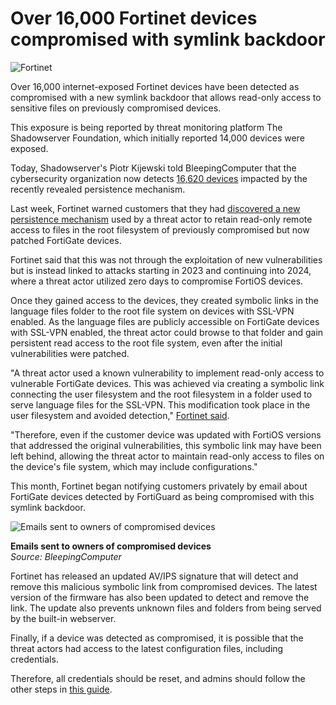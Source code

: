 # Over 16,000 Fortinet devices compromised with symlink backdoor

![Fortinet](https://www.bleepstatic.com/content/hl-images/2023/03/13/Fortinet.jpg)

Over 16,000 internet-exposed Fortinet devices have been detected as compromised with a new symlink backdoor that allows read-only access to sensitive files on previously compromised devices.

This exposure is being reported by threat monitoring platform The Shadowserver Foundation, which initially reported 14,000 devices were exposed.

Today, Shadowserver's Piotr Kijewski told BleepingComputer that the cybersecurity organization now detects [16,620 devices](https://dashboard.shadowserver.org/statistics/combined/time-series/?date%5Frange=30&source=compromised%5Fwebsite&source=compromised%5Fwebsite6&tag=fortinet-compromised%2B&dataset=unique%5Fips&style=stacked) impacted by the recently revealed persistence mechanism.

Last week, Fortinet warned customers that they had [discovered a new persistence mechanism](https://www.bleepingcomputer.com/news/security/fortinet-hackers-retain-access-to-patched-fortigate-vpns-using-symlinks/) used by a threat actor to retain read-only remote access to files in the root filesystem of previously compromised but now patched FortiGate devices.

Fortinet said that this was not through the exploitation of new vulnerabilities but is instead linked to attacks starting in 2023 and continuing into 2024, where a threat actor utilized zero days to compromise FortiOS devices.

Once they gained access to the devices, they created symbolic links in the language files folder to the root file system on devices with SSL-VPN enabled. As the language files are publicly accessible on FortiGate devices with SSL-VPN enabled, the threat actor could browse to that folder and gain persistent read access to the root file system, even after the initial vulnerabilities were patched.

"A threat actor used a known vulnerability to implement read-only access to vulnerable FortiGate devices. This was achieved via creating a symbolic link connecting the user filesystem and the root filesystem in a folder used to serve language files for the SSL-VPN. This modification took place in the user filesystem and avoided detection," [Fortinet said](https://www.fortinet.com/blog/psirt-blogs/analysis-of-threat-actor-activity).

"Therefore, even if the customer device was updated with FortiOS versions that addressed the original vulnerabilities, this symbolic link may have been left behind, allowing the threat actor to maintain read-only access to files on the device's file system, which may include configurations."

This month, Fortinet began notifying customers privately by email about FortiGate devices detected by FortiGuard as being compromised with this symlink backdoor.

![Emails sent to owners of compromised devices](https://www.bleepstatic.com/images/news/u/1109292/2025/Fortinet-email.jpg)

**Emails sent to owners of compromised devices**  
_Source: BleepingComputer_

Fortinet has released an updated AV/IPS signature that will detect and remove this malicious symbolic link from compromised devices. The latest version of the firmware has also been updated to detect and remove the link. The update also prevents unknown files and folders from being served by the built-in webserver.

Finally, if a device was detected as compromised, it is possible that the threat actors had access to the latest configuration files, including credentials.

Therefore, all credentials should be reset, and admins should follow the other steps in [this guide](https://community.fortinet.com/t5/FortiGate/Technical-Tip-Recommended-steps-to-execute-in-case-of-a/ta-p/230694).